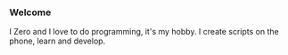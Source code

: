 <h3>Welcome</h3> </pr>I Zero and I love to do programming, it's my hobby. I create scripts on the phone, learn and develop.

